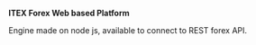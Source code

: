 <b>ITEX Forex Web based Platform</b>
<p>
Engine made on node js, available to connect to REST forex API. 
</p>
